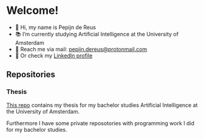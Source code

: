 # Welcome!

- 👋 Hi, my name is Pepijn de Reus
- 📚 I’m currently studying Artificial Intelligence at the University of Amsterdam
- 📧 Reach me via mail: pepijn.dereus@protonmail.com
- 🔖 Or check my [LinkedIn profile](https://nl.linkedin.com/in/pepijndereus)

## Repositories
### Thesis
[This repo](https://github.com/PepijndeReus/ThesisAI) contains my thesis for my bachelor studies Artificial Intelligence at the University of Amsterdam.

Furthermore I have some private reposotories with programming work I did for my bachelor studies.
